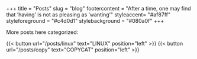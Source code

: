 +++
title = "Posts"
slug = "blog"
footercontent = "After a time, one may find that ’having’ is not as pleasing as ’wanting’"
styleaccent= "#af87ff"
styleforeground = "#c4d0d1"
stylebackground = "#080a0f"
+++


More posts here categorized:

{{< button url="/posts/linux" text="LINUX" position="left" >}}
{{< button url="/posts/copy" text="COPYCAT" position="left" >}}

<!-- {{% flexbox %}} -->
<!-- <a href="/posts/linux" ><span class="tileflex"> LINUX </span></a> -->
<!-- <a href="/posts/copy" ><span class="tileflex"> COPY </span></a> -->
<!-- {{% /flexbox %}} -->


